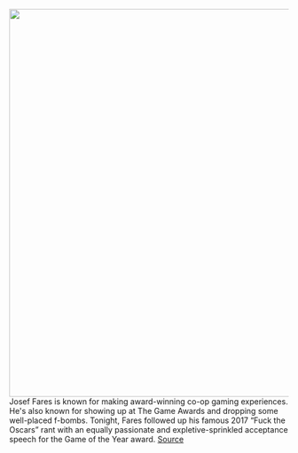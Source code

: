 <img src='https://cdn.vox-cdn.com/thumbor/B2CPrcDyF2Qr23Eeudk3efMXwPE=/0x0:1911x1066/1200x800/filters:focal(804x381:1108x685)/cdn.vox-cdn.com/uploads/chorus_image/image/70253306/2021_12_09__31_.0.png' width='700px' /><br/>
Josef Fares is known for making award-winning co-op gaming experiences. He's also known for showing up at The Game Awards and dropping some well-placed f-bombs. Tonight, Fares followed up his famous 2017 “Fuck the Oscars” rant with an equally passionate and expletive-sprinkled acceptance speech for the Game of the Year award.
<a href='https://www.theverge.com/2021/12/10/22826987/josef-fares-hazelight-studios-it-takes-two-game-of-the-year'> Source <a/>
